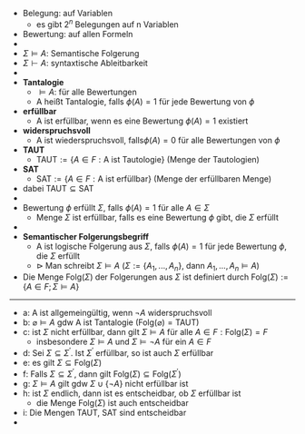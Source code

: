 - Belegung: auf Variablen
	- es gibt $2^{n}$ Belegungen auf n Variablen
- Bewertung: auf allen Formeln
-
- $\Sigma\models A$: Semantische Folgerung
- $\Sigma\vdash A$: syntaxtische Ableitbarkeit
-
- **Tantalogie**
	- $\models A$: für alle Bewertungen
	- A heißt Tantalogie, falls $\phi\left(A\right)=1$ für jede Bewertung von $\phi$
- **erfüllbar**
	- A ist erfüllbar, wenn es eine Bewertung $\phi\left(A\right)=1$ existiert
- **widerspruchsvoll**
	- A ist wiederspruchsvoll, falls$\phi\left(A\right)=0$ für alle Bewertungen von $\phi$
- **TAUT**
	- $\text{TAUT}:=\left\lbrace A\in F:\text{A ist Tautologie}\right\rbrace$ (Menge der Tautologien)
- **SAT**
	- $\text{SAT}:=\left\lbrace A\in F:\text{A ist erfüllbar}\right\rbrace$ (Menge der erfüllbaren Menge)
- dabei $\text{TAUT}\subseteq\text{SAT}$
-
- Bewertung $\phi$ erfüllt $\Sigma$, falls $\phi\left(A\right)=1$ für alle $A\in\Sigma$
	- Menge $\Sigma$ ist erfüllbar, falls es eine Bewertung $\phi$ gibt, die $\Sigma$ erfüllt
-
- **Semantischer Folgerungsbegriff**
	- A ist logische Folgerung aus $\Sigma$, falls $\phi\left(A\right)=1$ für jede Bewertung $\phi$, die $\Sigma$ erfüllt
	- $\triangleright$ Man schreibt $\Sigma\models A$ ($\Sigma:=\left\lbrace A_1,...,A_{n}\right\rbrace$, dann $A_1,...,A_{n}\models A$)
- Die Menge $\text{Folg}\left(\Sigma\right)$ der Folgerungen aus $\Sigma$ ist definiert durch $\text{Folg}\left(\Sigma\right):=\left\lbrace A\in F;\Sigma\models A\right\rbrace$
- ---
- a: A ist allgemeingültig, wenn $\neg A$ widerspruchsvoll
- b: $\varnothing\models A$ gdw A ist Tantalogie ($\text{Folg}\left(\varnothing\right)=\text{TAUT}$)
- c: ist $\Sigma$ nicht erfüllbar, dann gilt $\Sigma\models A$ für alle $A\in F:\text{Folg}\left(\Sigma\right)=F$
	- insbesondere $\Sigma\models A$ und $\Sigma\models\neg A$ für ein $A\in F$
- d: Sei $\Sigma\subseteq\Sigma^{\prime}$. Ist $\Sigma^{\prime}$ erfüllbar, so ist auch $\Sigma$ erfüllbar
- e: es gilt $\Sigma\subseteq\text{Folg}\left(\Sigma\right)$
- f: Falls $\Sigma\subseteq\Sigma^{\prime}$, dann gilt $\text{Folg}\left(\Sigma\right)\subseteq\text{Folg}\left(\Sigma^{\prime}\right)$
- g: $\Sigma\models A$ gilt gdw $\Sigma\cup\left\lbrace\neg A\right\rbrace$ nicht erfüllbar ist
- h: ist $\Sigma$ endlich, dann ist es entscheidbar, ob $\Sigma$ erfüllbar ist
	- die Menge $\text{Folg}\left(\Sigma\right)$ ist auch entscheidbar
- i: Die Mengen TAUT, SAT sind entscheidbar
-